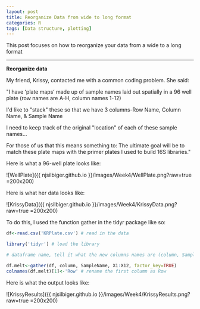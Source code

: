 ```yaml
---
layout: post
title: Reorganize Data from wide to long format
categories: R
tags: [Data structure, plotting]
---
```

This post focuses on how to reorganize your data from a wide to a long format

----------

**Reorganize data** 

My friend, Krissy, contacted me with a common coding problem.  She said:


"I have ʻplate mapsʻ made up of sample names laid out spatially in a 96 well plate (row names are A-H, column names 1-12) 

I'd like to "stack" these so that we have 3 columns-Row Name, Column Name, & Sample Name

I need to keep track of the original "location" of each of these sample names...

For those of us that this means something to: The ultimate goal will be to match these plate maps with the primer plates I used to build 16S libraries."

Here is what a 96-well plate looks like:

![WellPlate]({{ njsilbiger.github.io }}/images/Week4/WellPlate.png?raw=true =200x200)

Here is what her data looks like:

![KrissyData]({{ njsilbiger.github.io }}/images/Week4/KrissyData.png?raw=true =200x200)

To do this, I used the function gather in the tidyr package like so:

```R
df<-read.csv('KRPlate.csv') # read in the data

library('tidyr') # load the library

# dataframe name, tell it what the new columns names are (column, SampleName), then say what columns you are gathering (X1:X12), and that you want the data to be a factor.

df.melt<-gather(df, column, SampleName, X1:X12, factor_key=TRUE)
colnames(df.melt)[1]<-'Row' # rename the first column as Row
```

Here is what the output looks like:

![KrissyResults]({{ njsilbiger.github.io }}/images/Week4/KrissyResults.png?raw=true =200x200)
